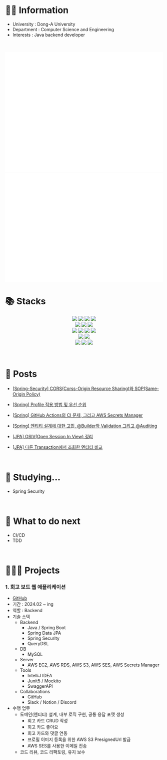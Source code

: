 <div>
  <h1>💁🏻 Information</h1>

  - University : Dong-A University
  - Department : Computer Science and Engineering
  - Interests : Java backend developer
</div>
<br>
<div>
  
  ![Metrics](/github-metrics.svg)
  <br>
  ![Metrics](/metrics.plugin.isocalendar.fullyear.svg)
  
</div>

<!-- 기술 스택 -->
<div>
<h1>📚 Stacks</h1>
<div align=center>
  <img src="https://img.shields.io/badge/html5-E34F26?style=for-the-badge&logo=html5&logoColor=white">
  <img src="https://img.shields.io/badge/css-1572B6?style=for-the-badge&logo=css3&logoColor=white">
  <img src="https://img.shields.io/badge/javascript-F7DF1E?style=for-the-badge&logo=javascript&logoColor=black">
  <img src="https://img.shields.io/badge/bootstrap-7952B3?style=for-the-badge&logo=bootstrap&logoColor=white">
  <br>

  <img src="https://img.shields.io/badge/java-007396?style=for-the-badge&logo=java&logoColor=white">
  <img src="https://img.shields.io/badge/kotlin-7F52FF?style=for-the-badge&logo=kotlin&logoColor=white">
  <img src="https://img.shields.io/badge/c++-00599C?style=for-the-badge&logo=cplusplus&logoColor=white">
  <br>

  <img src="https://img.shields.io/badge/springboot-6DB33F?style=for-the-badge&logo=springboot&logoColor=white">
  <img src="https://img.shields.io/badge/androidstudio-34A853?style=for-the-badge&logo=android&logoColor=white">
  <img src="https://img.shields.io/badge/mysql-4479A1?style=for-the-badge&logo=mysql&logoColor=white">
  <img src="https://img.shields.io/badge/thymeleaf-005F0F?style=for-the-badge&logo=thymeleaf&logoColor=white">
  <br>
  
  <img src="https://img.shields.io/badge/gradle-02303A?style=for-the-badge&logo=gradle&logoColor=white">
  <img src="https://img.shields.io/badge/hibernate-59666C?style=for-the-badge&logo=Hibernate&logoColor=white">
  <br>
  
  <img src="https://img.shields.io/badge/github-181717?style=for-the-badge&logo=github&logoColor=white">
  <img src="https://img.shields.io/badge/git-F05032?style=for-the-badge&logo=git&logoColor=white">
  <img src="https://img.shields.io/badge/docker-2496ED?style=for-the-badge&logo=docker&logoColor=white">
  <br>

  <br>
  

</div>
</div>
<br>

<!-- 블로그 포스트 -->
<div>
<h1>📝 Posts</h1>
  
- <a href="https://server-technology.tistory.com/317">[Spring-Security] CORS(Corss-Origin Resource Sharing)와 SOP(Same-Origin Policy)</a>

- <a href="https://server-technology.tistory.com/299">[Spring] Profile 적용 방법 및 우선 순위</a>

- <a href="https://server-technology.tistory.com/280">[Spring] GitHub Actions의 CI 문제, 그리고 AWS Secrets Manager</a>

- <a href="https://server-technology.tistory.com/247">[Spring] 엔티티 설계에 대한 고민, @Builder와 Validation 그리고 @Auditing</a>

- <a href="https://server-technology.tistory.com/289">[JPA] OSIV(Open Session In View) 정리</a>

- <a href="https://server-technology.tistory.com/285">[JPA] 다른 Transaction에서 조회한 엔티티 비교</a>
</div>
<br>

<div>
  <h1>📌 Studying...</h1>

- Spring Security
  
</div>
<br>

<div>
<h1>🤔 What to do next</h1>
  
- CI/CD
- TDD
  
</div>
<br>

<!-- 프로젝트 -->
<div>
  <h1>🧑🏻‍💻 Projects</h1>
  
  <h3>1. 회고 보드 웹 애플리케이션</h3>

  - <a href="https://github.com/donga-it-club/past-foward-backend">GitHub</a>
  - 기간 : 2024.02 ~ ing
  - 역할 : Backend
  - 기술 스택
    - Backend
      - Java / Spring Boot
      - Spring Data JPA
      - Spring Security
      - QueryDSL
    - DB
      - MySQL 
    - Server
      - AWS EC2, AWS RDS, AWS S3, AWS SES, AWS Secrets Manager
    - Tools
      - IntelliJ IDEA
      - Junit5 / Mockito
      - SwaggerAPI
    - Collaborations
      - GitHub
      - Slack / Notion / Discord
  - 수행 업무
    - 도메인(엔티티) 설계, 내부 로직 구현, 공통 응답 포맷 생성
      - 회고 카드 CRUD 작성
      - 회고 카드 좋아요
      - 회고 카드와 댓글 연동
      - 프로필 이미지 등록을 위한 AWS S3 PresignedUrl 발급
      - AWS SES를 사용한 이메일 전송
    - 코드 리뷰, 코드 리팩토링, 유지 보수
</div>
